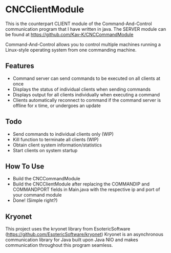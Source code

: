 # CNCClientModule

This is the counterpart CLIENT module of the Command-And-Control communication program that I have written in java.
The SERVER module can be found at https://github.com/Kav-K/CNCCommandModule

Command-And-Control allows you to control multiple machines running a Linux-style operating system from one commanding machine.

## Features
- Command server can send commands to be executed on all clients at once
- Displays the status of individual clients when sending commands
- Displays output for all clients individually when executing a command
- Clients automatically reconnect to command if the command server is offline for x time, or undergoes an update

## Todo
- Send commands to individual clients only (WIP)
- Kill function to terminate all clients (WIP)
- Obtain client system information/statistics
- Start clients on system startup

## How To Use
- Build the CNCCommandModule
- Build the CNCClientModule after replacing the COMMANDIP and COMMANDPORT fields in Main.java with the respective ip and port of your command module
- Done! (Simple right?)
## Kryonet
This project uses the kryonet library from EsotericSoftware (https://github.com/EsotericSoftware/kryonet) Kryonet is an asynchronous communication library for Java built upon Java NIO and makes communication throughout this program seamless.
